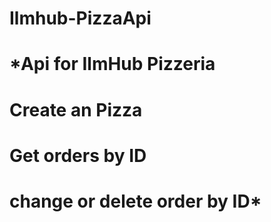 # Ilmhub-PizzaApi
# *Api for IlmHub Pizzeria
# Create an Pizza
# Get orders by ID
# change or delete order by ID*
